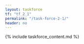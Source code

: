 ```yaml
---
layout: taskforce
tf: "tf_2_1"
permalink: "/task-force-2-1/"
header: no
---
```


{% include taskforce_content.md %}
